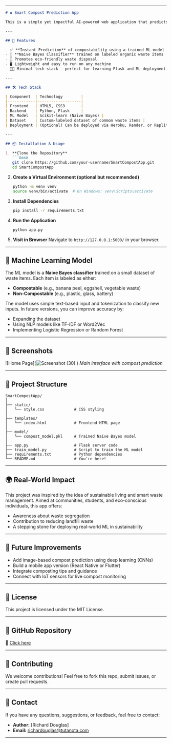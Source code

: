 

---

```markdown
# ♻️ Smart Compost Prediction App

This is a simple yet impactful AI-powered web application that predicts whether an organic waste item is **compostable** or **non-compostable**. The purpose of this project is to raise environmental awareness, reduce landfill waste, and guide people toward effective organic waste management using machine learning.

---

## 🚀 Features

- ✅ **Instant Prediction** of compostability using a trained ML model
- 🧠 **Naive Bayes Classifier** trained on labeled organic waste items
- 🌱 Promotes eco-friendly waste disposal
- 🖥️ Lightweight and easy to run on any machine
- 🧑‍💻 Minimal tech stack — perfect for learning Flask and ML deployment

---

## 🛠️ Tech Stack

| Component  | Technology        |
|------------|-------------------|
| Frontend   | HTML5, CSS3       |
| Backend    | Python, Flask     |
| ML Model   | Scikit-learn (Naive Bayes) |
| Dataset    | Custom-labeled dataset of common waste items |
| Deployment | (Optional) Can be deployed via Heroku, Render, or Replit |

---

## 📦 Installation & Usage

1. **Clone the Repository**
   ```bash
   git clone https://github.com/your-username/SmartCompostApp.git
   cd SmartCompostApp
   ```

2. **Create a Virtual Environment (optional but recommended)**
   ```bash
   python -m venv venv
   source venv/bin/activate  # On Windows: venv\Scripts\activate
   ```

3. **Install Dependencies**
   ```bash
   pip install -r requirements.txt
   ```

4. **Run the Application**
   ```bash
   python app.py
   ```

5. **Visit in Browser**
   Navigate to `http://127.0.0.1:5000/` in your browser.

---

## 🧠 Machine Learning Model

The ML model is a **Naive Bayes classifier** trained on a small dataset of waste items. Each item is labeled as either:

- **Compostable** (e.g., banana peel, eggshell, vegetable waste)
- **Non-Compostable** (e.g., plastic, glass, battery)

The model uses simple text-based input and tokenization to classify new inputs. In future versions, you can improve accuracy by:

- Expanding the dataset
- Using NLP models like TF-IDF or Word2Vec
- Implementing Logistic Regression or Random Forest

---

## 📸 Screenshots

![Home Page](![Screenshot (30)](https://github.com/user-attachments/assets/eb55d0de-f919-42dd-804b-a4bd3cf44538)
)
*Main interface with compost prediction*

---

## 📂 Project Structure

```
SmartCompostApp/
│
├── static/
│   └── style.css             # CSS styling
│
├── templates/
│   └── index.html            # Frontend HTML page
│
├── model/
│   └── compost_model.pkl     # Trained Naive Bayes model
│
├── app.py                    # Flask server code
├── train_model.py            # Script to train the ML model
├── requirements.txt          # Python dependencies
└── README.md                 # You're here!
```

---

## 🌍 Real-World Impact

This project was inspired by the idea of sustainable living and smart waste management. Aimed at communities, students, and eco-conscious individuals, this app offers:

- Awareness about waste segregation
- Contribution to reducing landfill waste
- A stepping stone for deploying real-world ML in sustainability

---

## 🧪 Future Improvements

- Add image-based compost prediction using deep learning (CNNs)
- Build a mobile app version (React Native or Flutter)
- Integrate composting tips and guidance
- Connect with IoT sensors for live compost monitoring

---

## 📄 License

This project is licensed under the MIT License.

---

## 📎 GitHub Repository

🔗 [Click here](https://github.com/Thulasinathan6/SmartCompostApp)

---

## 🤝 Contributing

We welcome contributions! Feel free to fork this repo, submit issues, or create pull requests.

---

## 💬 Contact

If you have any questions, suggestions, or feedback, feel free to contact:

- **Author:** [Richard Douglas]
- **Email:** richardouglas@tutanota.com

---

```

